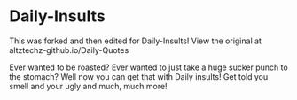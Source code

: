 # Daily-Insults

This was forked and then edited for Daily-Insults! View the original at altztechz-github.io/Daily-Quotes

Ever wanted to be roasted? Ever wanted to just take a huge sucker punch to the stomach? Well now you can get that with Daily insults! Get told you smell and your ugly and much, much more!
